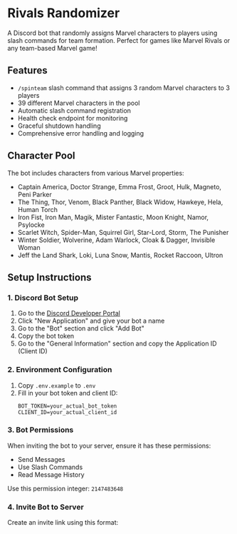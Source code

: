 # Rivals Randomizer

A Discord bot that randomly assigns Marvel characters to players using slash commands for team formation. Perfect for games like Marvel Rivals or any team-based Marvel game!

## Features

- `/spinteam` slash command that assigns 3 random Marvel characters to 3 players
- 39 different Marvel characters in the pool
- Automatic slash command registration
- Health check endpoint for monitoring
- Graceful shutdown handling
- Comprehensive error handling and logging

## Character Pool

The bot includes characters from various Marvel properties:
- Captain America, Doctor Strange, Emma Frost, Groot, Hulk, Magneto, Peni Parker
- The Thing, Thor, Venom, Black Panther, Black Widow, Hawkeye, Hela, Human Torch
- Iron Fist, Iron Man, Magik, Mister Fantastic, Moon Knight, Namor, Psylocke
- Scarlet Witch, Spider-Man, Squirrel Girl, Star-Lord, Storm, The Punisher
- Winter Soldier, Wolverine, Adam Warlock, Cloak & Dagger, Invisible Woman
- Jeff the Land Shark, Loki, Luna Snow, Mantis, Rocket Raccoon, Ultron

## Setup Instructions

### 1. Discord Bot Setup

1. Go to the [Discord Developer Portal](https://discord.com/developers/applications)
2. Click "New Application" and give your bot a name
3. Go to the "Bot" section and click "Add Bot"
4. Copy the bot token
5. Go to the "General Information" section and copy the Application ID (Client ID)

### 2. Environment Configuration

1. Copy `.env.example` to `.env`
2. Fill in your bot token and client ID:
   ```env
   BOT_TOKEN=your_actual_bot_token
   CLIENT_ID=your_actual_client_id
   ```

### 3. Bot Permissions

When inviting the bot to your server, ensure it has these permissions:
- Send Messages
- Use Slash Commands
- Read Message History

Use this permission integer: `2147483648`

### 4. Invite Bot to Server

Create an invite link using this format:

